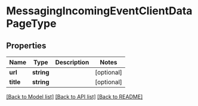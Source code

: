 # MessagingIncomingEventClientDataPageType

## Properties
Name | Type | Description | Notes
------------ | ------------- | ------------- | -------------
**url** | **string** |  | [optional] 
**title** | **string** |  | [optional] 

[[Back to Model list]](../README.md#documentation-for-models) [[Back to API list]](../README.md#documentation-for-api-endpoints) [[Back to README]](../README.md)


